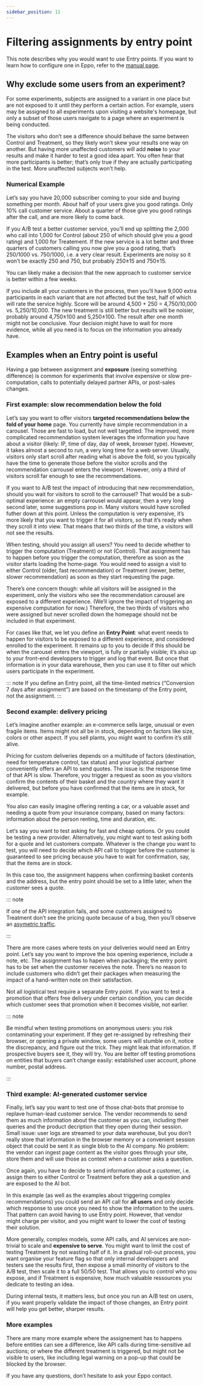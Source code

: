 ```yaml
---
sidebar_position: 11
---
```


# Filtering assignments by entry point

This note describes why you would want to use Entry points. If you want to learn how to configure one in Eppo, refer to the [manual page](experiment-analysis/filter-assignments-by-entry-point.md).

## Why exclude some users from an experiment?

For some experiments, subjects are assigned to a variant in one place but are not exposed to it until they perform a certain action. For example, users may be assigned to all experiments upon visiting a website's homepage, but only a subset of those users navigate to a page where an experiment is being conducted.

The visitors who don’t see a difference should behave the same between Control and Treatment, so they likely won’t skew your results one way on another. But having more unaffected customers will add **noise** to your results and make it harder to test a good idea apart. You often hear that more participants is better; that’s only true if they are actually participating in the test. More unaffected subjects won’t help.

### Numerical Example 

Let’s say you have 20,000 subscriber coming to your side and buying something per month. About half of your users give you good ratings. Only 10% call customer service. About a quarter of those give you good ratings after the call, and are more likely to come back.

If you A/B test a better customer service, you’ll end up splitting the 2,000 who call into 1,000 for Control (about 250 of which should give you a good rating) and 1,000 for Treatement. If the new service is a lot better and three quarters of customers calling you now give you a good rating, that’s 250/1000 vs. 750/1000, i.e. a very clear result. Experiments are noisy so it won’t be exactly 250 and 750, but probably 250±15 and 750±15.

You can likely make a decision that the new approach to customer service is better within a few weeks.

If you include all your customers in the process, then you’ll have 9,000 extra participants in each variant that are not affected but the test, half of which will rate the service highly. Score will be around 4,500 + 250 = 4,750/10,000 vs. 5,250/10,000. The new treatment is still better but results will be noisier, probably around 4,750±100 and 5,250±100. The result after one month might not be conclusive. Your decision might have to wait for more evidence, while all you need is to focus on the information you already have.

## Examples when an Entry point is useful

Having a gap between assignment and **exposure** (seeing something difference) is common for experiments that involve expensive or slow pre-computation, calls to potentially delayed partner APIs, or post-sales changes.

### First example: slow recommendation below the fold

Let’s say you want to offer visitors **targeted recommendations below the fold of your home** page. You currently have simple recommendation in a carousel. Those are fast to load, but not well targetted. The improved, more complicated recommendation system leverages the information you have about a visitor (likely: IP, time of day, day of week, browser type). However, it takes almost a second to run, a very long time for a web server. Usually, visitors only start scroll after reading what is above the fold, so you typically have the time to generate those before the visitor scrolls and the recommendation carrousel enters the viewport. However, only a third of visitors scroll far enough to see the recommendations.

If you want to A/B test the impact of introducing that new recommendation, should you wait for visitors to scroll to the carrousel? That would be a sub-optimal experience: an empty carrousel would appear, then a very long second later, some suggestions pop in. Many visitors would have scrolled futher down at this point. Unless the computation is very expensive, it’s more likely that you want to trigger it for all visitors, so that it’s ready when they scroll it into view. That means that two thirds of the time, a visitors will not see the results.

When testing, should you assign all users? You need to decide whether to trigger the computation (Treatment) or not (Control). That assignment has to happen before you trigger the computation, therefore as soon as the visitor starts loading the home-page. You would need to assign a visit to either Control (older, fast recommendation) or Treatment (newer, better, slower recommendation) as soon as they start requesting the page.

There’s one concern though: while all visitors will be assigned in the experiment, only the visitors who see the recommendation carousel are exposed to a different experience. (We’ll ignore the impact of triggering an expensive computation for now.) Therefore, the two thirds of visitors who were assigned but never scrolled down the homepage should not be included in that experiment.

For cases like that, we let you define an **Entry Point**: what event needs to happen for visitors to be exposed to a different experience, and considered enrolled to the experiment. It remains up to you to decide if this should be when the carousel enters the viewport, is fully or partially visible; it’s also up to your front-end developpers to trigger and log that event. But once that information is in your data warehouse, then you can use it to filter out which users participate in the experiment.

::: note
If you define an Entry point, all the time-limted metrics (“Conversion 7 days after assignment”) are based on the timestamp of the Entry point, not the assignment. 
:::


### Second example: delivery pricing

Let’s imagine another example: an e-commerce sells large, unusual or even fragile items. Items might not all be in stock, depending on factors like size, colors or other aspect. If you sell plants, you might want to confirm it’s still alive. 

Pricing for custom deliveries depends on a multitude of factors (destination, need for temperature control, tax status) and your logistical partner conveniently offers an API to send quotes. The issue is: the response time of that API is slow. Therefore, you trigger a request as soon as you visitors confirm the contents of their basket and the country where they want it delivered, but before you have confirmed that the items are in stock, for example. 

You also can easily imagine offering renting a car, or a valuable asset and needing a quote from your insurance company, based on many factors: information about the person renting, time and duration, etc. 

Let‘s say you want to test asking for fast and cheap options. Or you could be testing a new provider. Alternatively, you might want to test asking both for a quote and let customers compate. Whatever is the change you want to test, you will need to decide which API call to trigger before the customer is guaranteed to see pricing because you have to wait for confirmation, say, that the items are in stock.

In this case too, the assignment happens when confirming basket contents and the address, but the entry point should be set to a little later, when the customer sees a quote.

::: note

If one of the API integration fails, and some customers assigned to Treatment don’t see the pricing quote because of a bug, then you’ll observe an [asymetric traffic](/statistics/sample-ratio-mismatch.md).

:::

There are more cases where tests on your deliveries would need an Entry point. Let’s say you want to improve the box opening experience, include a note, etc. The assignment has to hapen when packaging; the entry point has to be set when the customer receives the note. There’s no reason to include customers who didn’t get their packages when measuring the impact of a hand-written note on their satisfaction.

Not all logistical test require a separate Entry point. If you want to test a promotion that offers free delivery under certain condition, you can decide which customer sees that promotion when it becomes visible, not earlier.

::: note

Be mindful when testing promotions on anonymous users: you risk contaminating your experiment. If they get re-assigned by refreshing their browser, or opening a private window, some users will stumble on it, notice the discrepancy, and figure out the trick. They might leak that information. If prospective buyers see it, they will try. You are better off testing promotions on entities that buyers can’t change easily: established user account, phone number, postal address.

:::

### Third example: AI-generated customer service

Finally, let’s say you want to test one of those chat-bots that promise to replave human-lead customer service. The vendor recommends to send them as much information about the customer as you can, including their queries and the product decription that they open during their session. Small issue: user logs are streamed to your data warehouse, but you don’t really store that information in the browser memory or a convenient session object that could be sent it as single blob to the AI company. No problem: the vendor can ingest page content as the visitor goes through your site, store them and will use those as context when a customer asks a question.

Once again, you have to decide to send information about a customer, i.e. assign them to either Control or Treatment before they ask a question and are exposed to the AI bot. 

In this example (as well as the examples about triggering complex recommendations) you could send an API call for **all users** and only decide which response to use once you need to show the information to the users. That pattern can avoid having to use Entry point. However, that vendor might charge per visitor, and you might want to lower the cost of testing their solution.

More generally, complex models, some API calls, and AI services are non-trivial to scale and **expensive to serve**. You might want to limit the cost of testing Treatment by not wasting half of it. In a gradual roll-out process, you want organise your feature flag so that only internal developpers and testers see the results first, then expose a small minority of visitors to the A/B test, then scale it to a full 50/50 test. That allows you to control who you expose, and if Treatment is expensive, how much valuable ressources you dedicate to testing an idea.

During internal tests, it matters less, but once you run an A/B test on users, if you want properly validate the impact of those changes, an Entry point will help you get better, sharper results.

### More examples

There are many more example where the assignement has to happens before entities can see a difference, like API calls during time-sensitive ad auctions; or where the different treatment is triggered, but might not be visible to users, like including legal warning on a pop-up that could be blocked by the browser.

If you have any questions, don’t hesitate to ask your Eppo contact.
